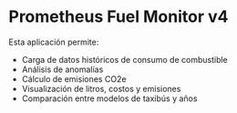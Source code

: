 # Prometheus Fuel Monitor v4

Esta aplicación permite:
- Carga de datos históricos de consumo de combustible
- Análisis de anomalías
- Cálculo de emisiones CO2e
- Visualización de litros, costos y emisiones
- Comparación entre modelos de taxibús y años